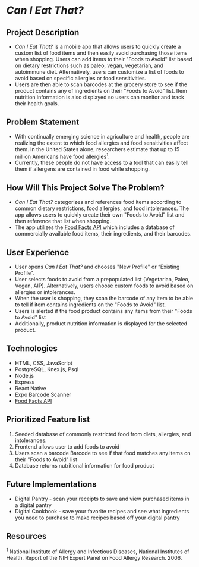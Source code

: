 #  _Can I Eat That?_   

## Project Description
* _Can I Eat That?_ is a mobile app that allows users to quickly create a custom list of food items and then easily avoid purchasing those items when shopping. Users can add items to their "Foods to Avoid" list based on dietary restrictions such as paleo, vegan, vegetarian, and autoimmune diet. Alternatively, users can customize a list of foods to avoid based on specific allergies or food sensitivities.
* Users are then able to scan barcodes at the grocery store to see if the product contains any of ingredients on their "Foods to Avoid" list. Item nutrition information is also displayed so users can monitor and track their health goals.    

## Problem Statement
* With continually emerging science in agriculture and health, people are realizing the extent to which food allergies and food sensitivities affect them. In the United States alone, researchers estimate that up to 15 million Americans have food allergies<sup>1</sup>.
* Currently, these people do not have access to a tool that can easily tell them if allergens are contained in food while shopping.

## How Will This Project Solve The Problem?
* _Can I Eat That?_ categorizes and references food items according to common dietary restrictions, food allergies, and food intolerances. The app allows users to quickly create their own "Foods to Avoid" list and then reference that list when shopping. 
* The app utilizes the [Food Facts API](https://api.foodfacts.com/) which includes a database of commercially available food items, their ingredients, and their barcodes.     

## User Experience
* User opens _Can I Eat That?_ and chooses "New Profile" or “Existing Profile”.
* User selects foods to avoid from a prepopulated list (Vegetarian, Paleo, Vegan, AIP). Alternatively, users choose custom foods to avoid based on allergies or intolerances.  
* When the user is shopping, they scan the barcode of any item to be able to tell if item contains ingredients on the "Foods to Avoid" list. 
* Users is alerted if the food product contains any items from their "Foods to Avoid" list
* Additionally, product nutrition information is displayed for the selected product.

## Technologies
* HTML, CSS, JavaScript
* PostgreSQL, Knex.js, Psql
* Node.js
* Express 
* React Native
* Expo Barcode Scanner
* [Food Facts API](https://api.foodfacts.com/)

## Prioritized Feature list
1. Seeded database of commonly restricted food from diets, allergies, and intolerances.
2. Frontend allows user to add foods to avoid
3. Users scan a barcode Barcode to see if that food matches any items on their "Foods to Avoid" list
4. Database returns nutritional information for food product

## Future Implementations
* Digital Pantry - scan your receipts to save and view purchased items in a digital pantry
* Digital Cookbook - save your favorite recipes and see what ingredients you need to purchase to make recipes based off your digital pantry

## Resources
<sup>1</sup> National Institute of Allergy and Infectious Diseases, National Institutes of Health. Report of the NIH Expert Panel on Food Allergy Research. 2006.
